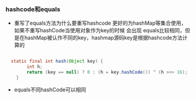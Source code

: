 ### hashcode和equals
- 重写了equals方法为什么要重写hashcode
  更好的为hashMap等集合使用，如果不重写hashCode当使用对象作为key的时候
会出现 equals比较相同，但是在hashMap被认作不同的key，hashmap源码key是根据hashcode方法计算的
```java

  static final int hash(Object key) {
        int h;
        return (key == null) ? 0 : (h = key.hashCode()) ^ (h >>> 16);
    }
```
- equals不同hashCode可以相同
